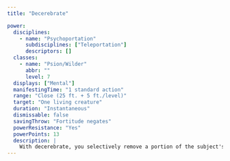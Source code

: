 ```yaml
---
title: "Decerebrate"

power:
  disciplines:
    - name: "Psychoportation"
      subdisciplines: ["Teleportation"]
      descriptors: []
  classes:
    - name: "Psion/Wilder"
      abbr: ""
      level: 7
  displays: ["Mental"]
  manifestingTime: "1 standard action"
  range: "Close (25 ft. + 5 ft./level)"
  target: "One living creature"
  duration: "Instantaneous"
  dismissable: false
  savingThrow: "Fortitude negates"
  powerResistance: "Yes"
  powerPoints: 13
  description: |
    With decerebrate, you selectively remove a portion of the subject's brain stem. The creature loses all cerebral function, vision, hearing, and other sensory abilities, and all voluntary motor activity. The subject becomes limp and unresponsive. Without extreme measures, such as greater restoration or some other suitable effect of 7th level or higher, the creature perishes in {% die_roll 1 4 0 %} days.
---
```

